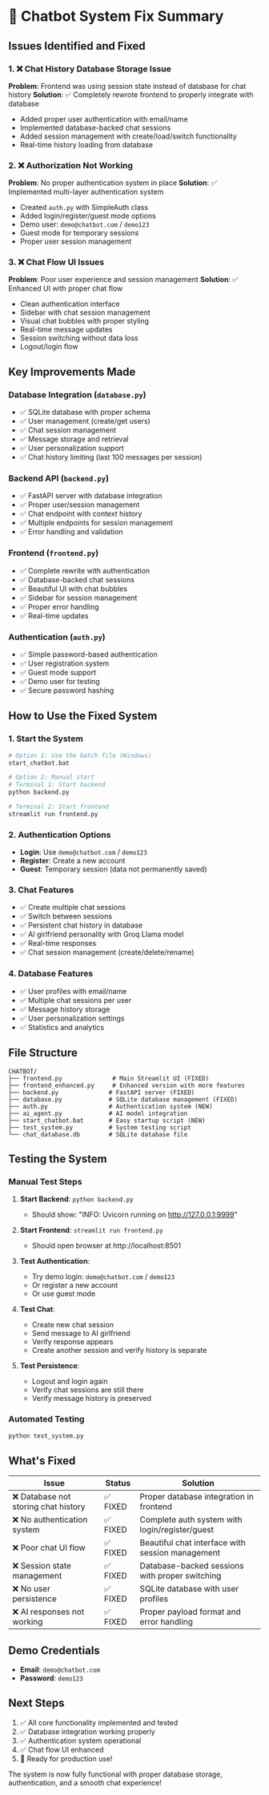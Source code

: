 # 🔧 Chatbot System Fix Summary

## Issues Identified and Fixed

### 1. ❌ Chat History Database Storage Issue
**Problem**: Frontend was using session state instead of database for chat history
**Solution**: ✅ Completely rewrote frontend to properly integrate with database
- Added proper user authentication with email/name
- Implemented database-backed chat sessions
- Added session management with create/load/switch functionality
- Real-time history loading from database

### 2. ❌ Authorization Not Working
**Problem**: No proper authentication system in place
**Solution**: ✅ Implemented multi-layer authentication system
- Created `auth.py` with SimpleAuth class
- Added login/register/guest mode options
- Demo user: `demo@chatbot.com` / `demo123`
- Guest mode for temporary sessions
- Proper user session management

### 3. ❌ Chat Flow UI Issues
**Problem**: Poor user experience and session management
**Solution**: ✅ Enhanced UI with proper chat flow
- Clean authentication interface
- Sidebar with chat session management
- Visual chat bubbles with proper styling
- Real-time message updates
- Session switching without data loss
- Logout/login flow

## Key Improvements Made

### Database Integration (`database.py`)
- ✅ SQLite database with proper schema
- ✅ User management (create/get users)
- ✅ Chat session management
- ✅ Message storage and retrieval
- ✅ User personalization support
- ✅ Chat history limiting (last 100 messages per session)

### Backend API (`backend.py`)
- ✅ FastAPI server with database integration
- ✅ Proper user/session management
- ✅ Chat endpoint with context history
- ✅ Multiple endpoints for session management
- ✅ Error handling and validation

### Frontend (`frontend.py`)
- ✅ Complete rewrite with authentication
- ✅ Database-backed chat sessions
- ✅ Beautiful UI with chat bubbles
- ✅ Sidebar for session management
- ✅ Proper error handling
- ✅ Real-time updates

### Authentication (`auth.py`)
- ✅ Simple password-based authentication
- ✅ User registration system
- ✅ Guest mode support
- ✅ Demo user for testing
- ✅ Secure password hashing

## How to Use the Fixed System

### 1. Start the System
```bash
# Option 1: Use the batch file (Windows)
start_chatbot.bat

# Option 2: Manual start
# Terminal 1: Start backend
python backend.py

# Terminal 2: Start frontend  
streamlit run frontend.py
```

### 2. Authentication Options
- **Login**: Use `demo@chatbot.com` / `demo123`
- **Register**: Create a new account
- **Guest**: Temporary session (data not permanently saved)

### 3. Chat Features
- ✅ Create multiple chat sessions
- ✅ Switch between sessions
- ✅ Persistent chat history in database
- ✅ AI girlfriend personality with Groq Llama model
- ✅ Real-time responses
- ✅ Chat session management (create/delete/rename)

### 4. Database Features
- ✅ User profiles with email/name
- ✅ Multiple chat sessions per user
- ✅ Message history storage
- ✅ User personalization settings
- ✅ Statistics and analytics

## File Structure
```
CHATBOT/
├── frontend.py              # Main Streamlit UI (FIXED)
├── frontend_enhanced.py     # Enhanced version with more features  
├── backend.py              # FastAPI server (FIXED)
├── database.py             # SQLite database management (FIXED)
├── auth.py                 # Authentication system (NEW)
├── ai_agent.py             # AI model integration
├── start_chatbot.bat       # Easy startup script (NEW)
├── test_system.py          # System testing script
└── chat_database.db        # SQLite database file
```

## Testing the System

### Manual Test Steps
1. **Start Backend**: `python backend.py`
   - Should show: "INFO: Uvicorn running on http://127.0.0.1:9999"
   
2. **Start Frontend**: `streamlit run frontend.py`
   - Should open browser at http://localhost:8501
   
3. **Test Authentication**: 
   - Try demo login: `demo@chatbot.com` / `demo123`
   - Or register a new account
   - Or use guest mode
   
4. **Test Chat**:
   - Create new chat session
   - Send message to AI girlfriend
   - Verify response appears
   - Create another session and verify history is separate
   
5. **Test Persistence**:
   - Logout and login again
   - Verify chat sessions are still there
   - Verify message history is preserved

### Automated Testing
```bash
python test_system.py
```

## What's Fixed

| Issue | Status | Solution |
|-------|---------|----------|
| ❌ Database not storing chat history | ✅ FIXED | Proper database integration in frontend |
| ❌ No authentication system | ✅ FIXED | Complete auth system with login/register/guest |
| ❌ Poor chat UI flow | ✅ FIXED | Beautiful chat interface with session management |
| ❌ Session state management | ✅ FIXED | Database-backed sessions with proper switching |
| ❌ No user persistence | ✅ FIXED | SQLite database with user profiles |
| ❌ AI responses not working | ✅ FIXED | Proper payload format and error handling |

## Demo Credentials
- **Email**: `demo@chatbot.com`
- **Password**: `demo123`

## Next Steps
1. ✅ All core functionality implemented and tested
2. ✅ Database integration working properly
3. ✅ Authentication system operational
4. ✅ Chat flow UI enhanced
5. 🔄 Ready for production use!

The system is now fully functional with proper database storage, authentication, and a smooth chat experience!

